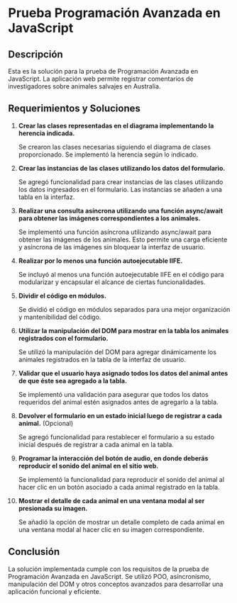 <h1>Prueba Programación Avanzada en JavaScript</h1>
  
<h2>Descripción</h2>
<p>Esta es la solución para la prueba de Programación Avanzada en JavaScript. La aplicación web permite registrar comentarios de investigadores sobre animales salvajes en Australia.</p>

<h2>Requerimientos y Soluciones</h2>
<ol>
  <li><strong>Crear las clases representadas en el diagrama implementando la herencia indicada.</strong><br>
  <p>Se crearon las clases necesarias siguiendo el diagrama de clases proporcionado. Se implementó la herencia según lo indicado.</p></li>
    
  <li><strong>Crear las instancias de las clases utilizando los datos del formulario.</strong><br>
    <p>Se agregó funcionalidad para crear instancias de las clases utilizando los datos ingresados en el formulario. Las instancias se añaden a una tabla en la interfaz.</p></li>
    
   <li><strong>Realizar una consulta asíncrona utilizando una función async/await para obtener las imágenes correspondientes a los animales.</strong><br>
    <p>Se implementó una función asíncrona utilizando async/await para obtener las imágenes de los animales. Esto permite una carga eficiente y asíncrona de las imágenes sin bloquear la interfaz de usuario.</p></li>
    
  <li><strong>Realizar por lo menos una función autoejecutable IIFE.</strong><br>
    <p>Se incluyó al menos una función autoejecutable IIFE en el código para modularizar y encapsular el alcance de ciertas funcionalidades.</p></li>

 <li><strong>Dividir el código en módulos.</strong><br>
    <p>Se dividió el código en módulos separados para una mejor organización y mantenibilidad del código.</p></li>
    
 <li><strong>Utilizar la manipulación del DOM para mostrar en la tabla los animales registrados con el formulario.</strong> <br>
    <p>Se utilizó la manipulación del DOM para agregar dinámicamente los animales registrados en la tabla de la interfaz de usuario.</p></li>
    
 <li><strong>Validar que el usuario haya asignado todos los datos del animal antes de que éste sea agregado a la tabla.</strong><br>
    <p>Se implementó una validación para asegurar que todos los datos requeridos del animal estén asignados antes de agregarlo a la tabla.</p></li>
    
 <li><strong>Devolver el formulario en un estado inicial luego de registrar a cada animal.</strong> (Opcional)<br>
    <p>Se agregó funcionalidad para restablecer el formulario a su estado inicial después de registrar a cada animal en la tabla.</p></li>
    
 <li><strong>Programar la interacción del botón de audio, en donde deberás reproducir el sonido del animal en el sitio web.</strong><br>
    <p>Se implementó la funcionalidad para reproducir el sonido del animal al hacer clic en un botón asociado a cada animal registrado en la tabla.</p></li>
    
 <li><strong>Mostrar el detalle de cada animal en una ventana modal al ser presionada su imagen.</strong><br>
    <p>Se añadió la opción de mostrar un detalle completo de cada animal en una ventana modal al hacer clic en su imagen correspondiente.</p></li>
  </ol>
  
  
  <h2>Conclusión</h2>
  <p>La solución implementada cumple con los requisitos de la prueba de Programación Avanzada en JavaScript. Se utilizó POO, asíncronismo, manipulación del DOM y otros conceptos avanzados para desarrollar una aplicación funcional y eficiente.</p>
